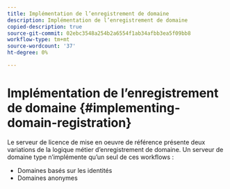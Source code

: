 ```yaml
---
title: Implémentation de l’enregistrement de domaine
description: Implémentation de l’enregistrement de domaine
copied-description: true
source-git-commit: 02ebc3548a254b2a6554f1ab34afbb3ea5f09bb8
workflow-type: tm+mt
source-wordcount: '37'
ht-degree: 0%

---
```


# Implémentation de l’enregistrement de domaine {#implementing-domain-registration}

Le serveur de licence de mise en oeuvre de référence présente deux variations de la logique métier d’enregistrement de domaine. Un serveur de domaine type n’implémente qu’un seul de ces workflows :

* Domaines basés sur les identités
* Domaines anonymes
